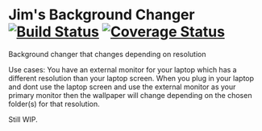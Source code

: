 # Jim's Background Changer [![Build Status](https://travis-ci.org/Jimver/jimsbackgroundchanger.svg?branch=master)](https://travis-ci.org/Jimver/jimsbackgroundchanger) [![Coverage Status](https://coveralls.io/repos/github/Jimver/jimsbackgroundchanger/badge.svg?branch=master)](https://coveralls.io/github/Jimver/jimsbackgroundchanger?branch=master)
Background changer that changes depending on resolution

Use cases:
You have an external monitor for your laptop which has a different resolution than your laptop screen.
When you plug in your laptop and dont use the laptop screen and use the external monitor as your primary monitor then the wallpaper will change depending on the chosen folder(s) for that resolution.

Still WIP.
